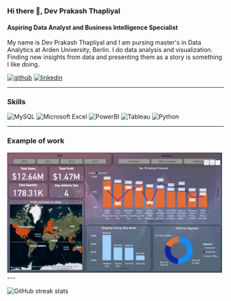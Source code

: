 ### Hi there 👋, Dev Prakash Thapliyal
#### Aspiring Data Analyst and Business Intelligence Specialist

My name is Dev Prakash Thapliyal and I am pursing master's in Data Analytics at Arden University, Berlin.
I do data analysis and visualization. Finding new insights from data and presenting them as a story is something I like doing.

[<img src='https://cdn.jsdelivr.net/npm/simple-icons@3.0.1/icons/github.svg' alt='github' height='40'>](https://github.com/Dev-analysis)  [<img src='https://cdn.jsdelivr.net/npm/simple-icons@3.0.1/icons/linkedin.svg' alt='linkedin' height='40'>](linkedin.com/in/dev-prakash-thapliyal-659ba11a9)  


---

### Skills
<P>
<img alt="MySQL" src="https://img.shields.io/badge/MySQL-4479A1?logo=MySQL&LogoColor=white&style=for-the-badge" />
<img alt="Microsoft Excel" src="https://img.shields.io/badge/Microsoft Excel-217346?logo=Microsoft Excel&LogoColor=white&style=for-the-badge" />
<img alt="PowerBI" src="https://img.shields.io/badge/PowerBI-F2C811?logo=PowerBI&LogoColor =white&style=for-the-badge" />
<img alt="Tableau" src="https://img.shields.io/badge/Tableau-E97627?logo=Tableau&LogoColor=white&style=for-the-badge" />
<img alt="Python" src="https://img.shields.io/badge/Python-3776AB?logo=Python&LogoColor=white&style=for-the-badge" />
</P>
 
 
 

---

### Example of work

<img src = "https://github.com/Dev-analysis/Dev-analysis/blob/main/sales%20report.png" width = "500" />
---

![GitHub streak stats](https://github-readme-streak-stats.herokuapp.com/?user=Dev-analysis)  
